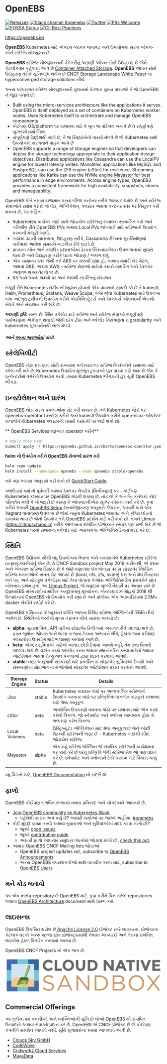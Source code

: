 # OpenEBS

[![Releases](https://img.shields.io/github/release/openebs/openebs/all.svg?style=flat-square)](https://github.com/openebs/openebs/releases)
[![Slack channel #openebs](https://img.shields.io/badge/slack-openebs-brightgreen.svg?logo=slack)](https://kubernetes.slack.com/messages/openebs)
[![Twitter](https://img.shields.io/twitter/follow/openebs.svg?style=social&label=Follow)](https://twitter.com/intent/follow?screen_name=openebs)
[![PRs Welcome](https://img.shields.io/badge/PRs-welcome-brightgreen.svg?style=flat-square)](https://github.com/openebs/openebs/blob/master/CONTRIBUTING.md)
[![FOSSA Status](https://app.fossa.com/api/projects/git%2Bgithub.com%2Fopenebs%2Fopenebs.svg?type=shield)](https://app.fossa.com/projects/git%2Bgithub.com%2Fopenebs%2Fopenebs?ref=badge_shield)
[![CII Best Practices](https://bestpractices.coreinfrastructure.org/projects/1754/badge)](https://bestpractices.coreinfrastructure.org/projects/1754)

https://openebs.io/
 
**OpenEBS** Kubernetes માટે એકદમ વ્યાપક જમાવટ અને ઉપયોગમાં સરળ ઓપન-સોર્સ સ્ટોરેજ સોલ્યુશન છે.

**OpenEBS** સ્ટોરેજ સોલ્યુશન્સની કેટેગરીનું અગ્રણી ઓપન સોર્સ ઉદાહરણ છે જેને કેટલીકવાર કહેવામાં આવે છે [Container Attached Storage](https://www.cncf.io/blog/2018/04/19/container-attached-storage-a-primer/). **OpenEBS** ઓપન સોર્સ ઉદાહરણ તરીકે સૂચિબદ્ધ થયેલ છે [CNCF Storage Landscape White Paper](https://github.com/cncf/sig-storage/blob/master/CNCF%20Storage%20Landscape%20-%20White%20Paper.pdf) માં hyperconverged storage solutions નીચે.

અન્ય પરંપરાગત સ્ટોરેજ સોલ્યુશન્સની તુલનામાં કેટલાક મુખ્ય પાસાઓ કે જે OpenEBS ને જુદા બનાવે છે:
- Built using the micro-services architecture like the applications it serves. OpenEBS is itself deployed as a set of containers on Kubernetes worker nodes. Uses Kubernetes itself to orchestrate and manage OpenEBS components
- કોઈપણ OS/platform પર ચલાવવા માટે તે ખૂબ જ પોર્ટેબલ બનાવે છે તે સંપૂર્ણપણે યુઝરસ્પેસમાં બિલ્ટ
- સંપૂર્ણપણે ઉદ્દેશથી ચાલે છે, તે જ સિદ્ધાંતોનો વારસો મેળવે છે જે Kubernetes સાથે ઉપયોગમાં સરળતાને વાહન આપે છે
- OpenEBS supports a range of storage engines so that developers can deploy the storage technology appropriate to their application design objectives. Distributed applications like Cassandra can use the LocalPV engine for lowest latency writes. Monolithic applications like MySQL and PostgreSQL can use the ZFS engine (cStor) for resilience. Streaming applications like Kafka can use the NVMe engine [Mayastor](https://github.com/openebs/Mayastor) for best performance in edge environments. Across engine types, OpenEBS provides a consistent framework for high availability, snapshots, clones and manageability.

OpenEBS પોતે તમારા યજમાન પરના બીજા કન્ટેનર તરીકે જમાવટ થયેલ છે અને સ્ટોરેજ સેવાઓને સક્ષમ કરે છે જે પોડ, એપ્લિકેશન, ક્લસ્ટર અથવા કન્ટેનર સ્તર પર નિયુક્ત કરી શકાય છે, આ સહિત:
- Kubernetes કાર્યકર ગાંઠો સાથે જોડાયેલ સ્ટોરેજનું સંચાલન સ્વચાલિત કરો અને ગતિશીલ રીતે OpenEBS PVs અથવા Local PVs જોગવાઈ માટે સ્ટોરેજનો ઉપયોગ કરવાની મંજૂરી આપો.
- ગાંઠોમાં ડેટાની સાતત્યતા, ઉદાહરણ તરીકે, Cassandra રીંગ્સના પુનર્નિર્માણમાં ખર્ચવામાં આવેલા સમયને નાટકીય રીતે ઘટાડે છે.
- પ્રાપ્યતા ઝોન અને ક્લાઉડ પ્રદાતાઓમાં ડેટાના સિંક્રનાઇઝેશન ઉપલબ્ધતામાં સુધારો થાય છે અને ઉદાહરણ તરીકે ઘટતા જોડાણ / અલગ થવું.
- એક સામાન્ય સ્તર જેથી તમે AKS પર ચલાવી રહ્યા હો, અથવા તમારી બેર મેટલ, અથવા GKE, અથવા AWS - સ્ટોરેજ સેવાઓ માટેનો તમારો વાયરિંગ અને ડેવલપર અનુભવ શક્ય તેટલો જ છે.
- S3 અને અન્ય લક્ષ્યો પર અને તેમાંથી ટાઇરિંગનું સંચાલન.

સંપૂર્ણ રીતે Kubernetes નેટીવ સોલ્યુશન હોવાનો એક વધારાનો ફાયદો એ છે કે kubectl, Helm, Prometheus, Grafana, Weave Scope, વગેરે જેવા Kubernetes માટે ઉપલબ્ધ બધા અદભૂત ટૂલીંગનો ઉપયોગ કરીને એડમિનિસ્ટ્રેટર્સ અને ડેવલપર્સ ઓપનઇબીએસનો સંપર્ક અને સંચાલન કરી શકે છે.

**આપણી દ્રષ્ટિ** સરળ છે: સ્થિર વર્કલોડ માટે સ્ટોરેજ અને સ્ટોરેજ સેવાઓ સંપૂર્ણપણે પર્યાવરણમાં એકીકૃત થવા દો જેથી દરેક ટીમ અને વર્કલોડ નિયંત્રણના ગ્ર granularity અને kubernetes મૂળ વર્તનથી લાભ મેળવે.

#### *આને [અન્ય ભાષાઓમાં](/translations#readme) વાંચો.*

## સ્કેલેબિલીટી
 
OpenEBS મોટા પ્રમાણમાં મોટી સંખ્યામાં કન્ટેનરઇઝ્ડ સ્ટોરેજ નિયંત્રકોને સમાવવા માટે સ્કેલ કરી શકે છે. Kubernetes ઉપયોગ મૂળભૂત ટુકડાઓ પૂરા પાડવા માટે થાય છે જેમ કે ઇન્વેન્ટરીમાં વગેરેનો ઉપયોગ કરવો. તમારા Kubernetes ભીંગડાની હદ સુધી OpenEBS ભીંગડા.

## ઇન્સ્ટોલેશન અને પ્રારંભ
 
OpenEBS થોડા સરળ પગલાઓમાં સેટ કરી શકાય છે. 
તમે Kubernetes નોડો પર openebs-operator ઇન્સ્ટોલ કરીને અને kubectl ઉપયોગ કરીને open-iscsi-ઓપરેટર ચલાવીને Kubernetes ક્લસ્ટરની તમારી પસંદગી પર જઈ શકો છો.

** OpenEBS Services શરૂઆત operator કરીને**
```bash
# apply this yaml
kubectl apply -f https://openebs.github.io/charts/openebs-operator.yaml
```

**helm નો ઉપયોગ કરીને OpenEBS સેવાઓ પ્રારંભ કરો**
```bash
helm repo update
helm install --namespace openebs --name openebs stable/openebs
```

તમે પણ અમારા અનુસરો કરી શકો છો [QuickStart Guide](https://docs.openebs.io/docs/overview.html).

ક્લાઉડમાં ક્યાં તો પૂર્વવર્તી અથવા ડેવલપર લેપટોપ (મિનીક્યુબ) પર - કોઈપણ Kubernetes ક્લસ્ટર પર OpenEBS ગોઠવી શકાય છે. 
નોટ લો કે અંતર્ગત કર્નલમાં કોઈ પરિવર્તન નથી કે જે જરૂરી છે કારણ કે ઓપનઇબીએસ યુઝર સ્પેસમાં કાર્ય કરે છે.  કૃપા કરીને અમારી [OpenEBS Setup](https://docs.openebs.io/docs/overview.html) દસ્તાવેજીકરણ અનુસરો. ઉપરાંત, અમારી પાસે એક Vagrant વાતાવરણ ઉપલબ્ધ છે જેમાં નમૂના Kubernetes જમાવટ અને કૃત્રિમ લોડનો સમાવેશ થાય છે જેનો ઉપયોગ તમે OpenEBS પ્રદર્શન માટે કરી શકો છો. તમને Litmus (https://litmuschaos.io) તરીકે ઓળખાતા સંબંધિત પ્રોજેક્ટને રસપ્રદ પણ મળી શકે છે જે Kubernetes પરના રાજ્યના વર્કલોડ માટે અરાજકતા એન્જિનિયરિંગમાં મદદ કરે છે.

## સ્થિતિ

OpenEBS  ઉદ્યોગમાં સૌથી વધુ ઉપયોગમાં લેવાતા અને ચકાસાયેલ Kubernetes સ્ટોરેજ ઇન્ફ્રાસ્ટ્રક્ચર્સમાંનું એક છે. A CNCF Sandbox project May 2019 તારીખથી, એ પ્રથમ અને એકમાત્ર સ્ટોરેજ સિસ્ટમ છે કે જેણે ઘણાબધા બેકએન્ડ્સ પર સ સોફ્ટવેર નિર્ધારિત સ્ટોરેજ ક્ષમતાઓનો સતત સેટ આપ્યો છે (local, nfs, zfs, nvme) પક્ષ અને મેઘ સિસ્ટમ્સ બંને પર, અને સ્ટેટફૂલ વર્કલોડ્સ માટે તેના પોતાના કેઓસ એન્જિનિયરિંગ ફ્રેમવર્કને સ્રોત ખોલનારા પ્રથમ હતા, આ [Litmus Project](https://litmuschaos.io), જે સમુદાય ખુલ્લી તૈયારી પર આધાર રાખે છે OpenEBS સંસ્કરણોના માસિક અનુરૂપતાનું મૂલ્યાંકન. એન્ટરપ્રાઇઝ ગ્રાહકો 2018 થી ઉત્પાદનમાં OpenEBS નો ઉપયોગ કરી રહ્યાં છે અને પ્રોજેક્ટ એક અઠવાડિયામાં 2.5M+ docker ખેંચીને સપોર્ટ કરે છે.

OpenEBS પર્સિન્ટન્ટ વોલ્યુમ્સને શક્તિ આપતા વિવિધ સ્ટોરેજ એન્જિનોની સ્થિતિ નીચે આપેલ છે. સ્થિતિઓ વચ્ચેનો મુખ્ય તફાવત નીચે સારાંશ આપ્યો છે:
- **alpha:** સૂચના વિના, API પછીના સોફ્ટવેર રિલીઝમાં અસંગત રીતે બદલાઇ શકે છે, ફક્ત ભૂલોના જોખમ અને લાંબા ગાળાના ટેકાના અભાવને લીધે, ટૂંકાગાળાના પરીક્ષણ ક્લસ્ટરોમાં ઉપયોગ માટે ભલામણ કરવામાં આવે છે.
- **beta**: એકંદર સુવિધાઓ માટેનો આધાર છોડી દેવામાં આવશે નહીં, તેમ છતાં વિગતો બદલાઇ શકે છે. વર્ઝન વચ્ચે અપગ્રેડ કરવા અથવા સ્થાનાંતરિત કરવા માટેનો આધાર ઓટોમેશન અથવા મેન્યુઅલ પગલાઓ દ્વારા પ્રદાન કરવામાં આવશે.
- **stable**: ઘણાં અનુગામી સંસ્કરણો માટે પ્રકાશિત સ સોફ્ટવેર સુવિધાઓ દેખાશે અને સંસ્કરણોના મોટાભાગનાં સંજોગોમાં સોફ્ટવેર ઓટોમેશન પ્રદાન કરવામાં આવશે.


| Storage Engine | Status | Details |
|---|---|---|
| Jiva | stable | Kubernetes કામદાર ગાંઠો પર અલ્પકાલિક સ્ટોરેજનો ઉપયોગ કરનારા ગાંઠો પર પ્રતિકૃતિવાળા બ્લોક સંગ્રહને ચલાવવા માટે શ્રેષ્ઠ અનુકૂળ |
| cStor | beta | અવરોધિત ઉપકરણો ધરાવતા ગાંઠો પર ચલાવવા માટે એક પસંદ કરેલો વિકલ્પ. જો સ્નેપશોટ અને ક્લોન્સ આવશ્યક હોય તો ભલામણ કરેલ વિકલ્પ |
| Local Volumes | beta | ડિસ્ટ્રિબ્યુટેડ એપ્લિકેશન માટે શ્રેષ્ઠ અનુકૂળ છે જેને ઓછી લેટન્સી સ્ટોરેજની જરૂર છે - Kubernetes ગાંઠોથી સીધો જોડાયેલ સ્ટોરેજ. |
| Mayastor | alpha | એક નવું સ્ટોરેજ એન્જિન જે સ્થાનિક સ્ટોરેજની કાર્યક્ષમતા પર કાર્ય કરે છે પરંતુ પ્રતિકૃતિ જેવી સ્ટોરેજ સેવાઓ પણ પ્રદાન કરે છે. સ્નેપશોટ અને ક્લોન્સને ટેકો આપવા માટે વિકાસ ચાલુ છે. |

વધુ વિગતો માટે, [OpenEBS Documentation](https://docs.openebs.io/docs/next/quickstart.html) નો સંદર્ભ લો.
 
## ફાળો
 
OpenEBS કોઈપણ સંભવિત સંભવમાં તમારા પ્રતિસાદ અને યોગદાનને આવકારે છે.
 
- [Join OpenEBS community on Kubernetes Slack](https://kubernetes.slack.com)
  - પહેલેથી સાઇન અપ કર્યું છે? અમારી ચર્ચાઓ પર જાઓ અહીંયા: [#openebs](https://kubernetes.slack.com/messages/openebs/)
- કોઈ મુદ્દો raise કરવો અથવા સુધારાઓ અને સુવિધાઓમાં મદદ કરવા માંગો છો?
  - જુઓ [open issues](https://github.com/openebs/openebs/issues)
  - જુઓ [contributing guide](./CONTRIBUTING.md)
  - અમારી ફાળો આપનાર સમુદાય બેઠકોમાં જોડાવા માંગો છો, [check this out](./community/README.md). 
- અમારા OpenEBS CNCF Mailing lists જોડાઓ
  - OpenEBS project updates માટે, subscribe to [OpenEBS Announcements](https://lists.cncf.io/g/cncf-openebs-announcements)
  - અન્ય OpenEBS વપરાશકર્તાઓ સાથે વાતચીત કરવા માટે, subscribe to [OpenEBS Users](https://lists.cncf.io/g/cncf-openebs-users)

## મને કોડ બતાવો

આ એક meta-repository છે OpenEBS માટે. કૃપા કરીને પિન કરેલા repositories અથવા [OpenEBS Architecture](./contribute/design/README.md) document સાથે પ્રારંભ કરો.

## લાઇસન્સ

OpenEBS વિકસિત થયેલ છે [Apache License 2.0](https://github.com/openebs/openebs/blob/master/LICENSE) પ્રોજેક્ટ સ્તરે લાઇસન્સ. પ્રોજેક્ટના કેટલાક ઘટકો અન્ય ખુલ્લા સ્રોત પ્રોજેક્ટ્સમાંથી લેવામાં આવ્યા છે અને તેમના સંબંધિત લાઇસેંસ હેઠળ વિતરિત કરવામાં આવ્યા છે. 

OpenEBS CNCF Projects નો એક ભાગ છે.

[![CNCF Sandbox Project](https://raw.githubusercontent.com/cncf/artwork/master/other/cncf-sandbox/horizontal/color/cncf-sandbox-horizontal-color.png)](https://landscape.cncf.io/selected=open-ebs)

## Commercial Offerings

આ તૃતીય-પક્ષ કંપનીઓ અને વ્યક્તિઓની સૂચિ છે જેઓ OpenEBS થી સંબંધિત ઉત્પાદનો અથવા સેવાઓ પ્રદાન કરે છે. OpenEBS એ CNCF પ્રોજેક્ટ છે જે કોઈપણ કંપનીને સમર્થન આપતો નથી. સૂચિ મૂળાક્ષરોના ક્રમમાં આપવામાં આવી છે.
- [Clouds Sky GmbH](https://cloudssky.com/en/)
- [CodeWave](https://codewave.eu/)
- [Gridworkz Cloud Services](https://gridworkz.com/)
- [MayaData](https://mayadata.io/)
